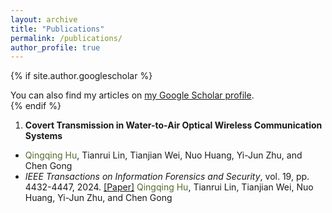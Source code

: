 ```yaml
---
layout: archive
title: "Publications"
permalink: /publications/
author_profile: true
---
```


{% if site.author.googlescholar  %}
  <div class="wordwrap">You can also find my articles on <a href="{{site.author.googlescholar}}">my Google Scholar profile</a>.</div>
{% endif %}

1. **Covert Transmission in Water-to-Air Optical Wireless Communication Systems**
  - <font color=DarkOliveGreen>Qingqing Hu</font>, Tianrui Lin, Tianjian Wei, Nuo Huang, Yi-Jun Zhu, and Chen Gong
  - *IEEE Transactions on Information Forensics and Security*, vol. 19, pp. 4432-4447, 2024. [[Paper]](/files/TIFS_Covert_Transmission.pdf)
<font color=DarkOliveGreen>Qingqing Hu</font>, Tianrui Lin, Tianjian Wei, Nuo Huang, Yi-Jun Zhu, and Chen Gong
